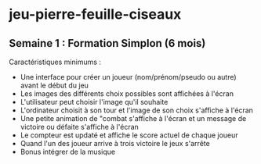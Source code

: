 # jeu-pierre-feuille-ciseaux
## Semaine 1 : Formation Simplon (6 mois)

Caractéristiques minimums :

- Une interface pour créer un joueur (nom/prénom/pseudo ou autre) avant le début du jeu
- Les images des différents choix possibles sont affichées à l'écran
- L'utilisateur peut choisir l'image qu'il souhaite
- L'ordinateur choisit à son tour et l'image de son choix s'affiche à l'écran
- Une petite animation de "combat s'affiche à l'écran et un message de victoire ou défaite s'affiche à
l'écran
- Le compteur est updaté et affiche le score actuel de chaque joueur
- Quand l'un des joueur arrive à trois victoire le jeux s'arrête
- Bonus intégrer de la musique
